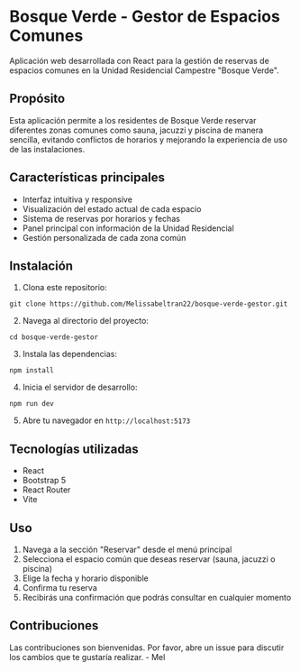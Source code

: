 # Bosque Verde - Gestor de Espacios Comunes

Aplicación web desarrollada con React para la gestión de reservas de espacios comunes en la Unidad Residencial Campestre "Bosque Verde".

## Propósito

Esta aplicación permite a los residentes de Bosque Verde reservar diferentes zonas comunes como sauna, jacuzzi y piscina de manera sencilla, evitando conflictos de horarios y mejorando la experiencia de uso de las instalaciones.

## Características principales

- Interfaz intuitiva y responsive 
- Visualización del estado actual de cada espacio
- Sistema de reservas por horarios y fechas
- Panel principal con información de la Unidad Residencial
- Gestión personalizada de cada zona común

## Instalación

1. Clona este repositorio:
```
git clone https://github.com/Melissabeltran22/bosque-verde-gestor.git
```

2. Navega al directorio del proyecto:
```
cd bosque-verde-gestor
```

3. Instala las dependencias:
```
npm install
```

4. Inicia el servidor de desarrollo:
```
npm run dev
```

5. Abre tu navegador en `http://localhost:5173`

## Tecnologías utilizadas

- React
- Bootstrap 5
- React Router
- Vite

## Uso

1. Navega a la sección "Reservar" desde el menú principal
2. Selecciona el espacio común que deseas reservar (sauna, jacuzzi o piscina)
3. Elige la fecha y horario disponible
4. Confirma tu reserva
5. Recibirás una confirmación que podrás consultar en cualquier momento

## Contribuciones

Las contribuciones son bienvenidas. Por favor, abre un issue para discutir los cambios que te gustaría realizar.
                                    - Mel